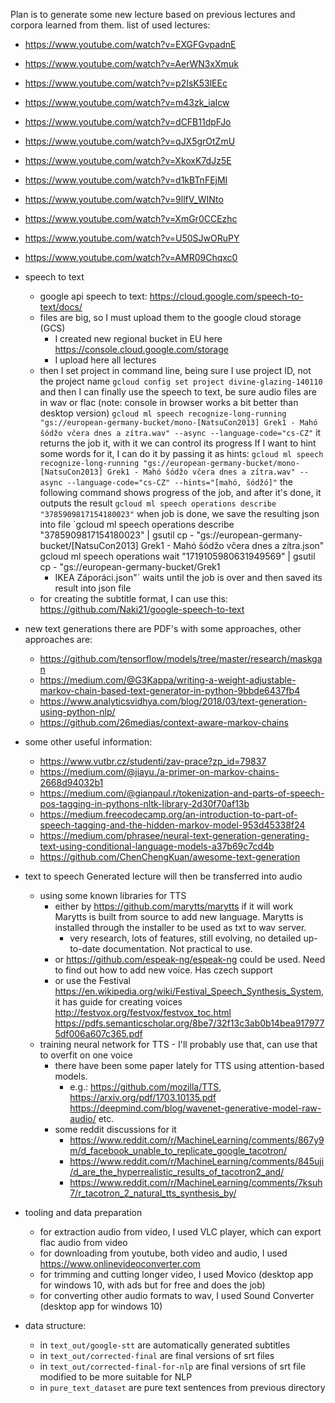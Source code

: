 Plan is to generate some new lecture based on previous lectures and corpora
learned from them. list of used lectures: 
- https://www.youtube.com/watch?v=EXGFGvpadnE
- https://www.youtube.com/watch?v=AerWN3xXmuk
- https://www.youtube.com/watch?v=p2IsK53lEEc
- https://www.youtube.com/watch?v=m43zk_iaIcw
- https://www.youtube.com/watch?v=dCFB11dpFJo
- https://www.youtube.com/watch?v=qJX5grOtZmU
- https://www.youtube.com/watch?v=XkoxK7dJz5E
- https://www.youtube.com/watch?v=d1kBTnFEjMI
- https://www.youtube.com/watch?v=9llfV_WINto
- https://www.youtube.com/watch?v=XmGr0CCEzhc
- https://www.youtube.com/watch?v=U50SJwORuPY
- https://www.youtube.com/watch?v=AMR09Chqxc0

-   speech to text
    -   google api speech to text: https://cloud.google.com/speech-to-text/docs/
    -   files are big, so I must upload them to the google cloud storage (GCS)
        -   I created new regional bucket in EU here
            https://console.cloud.google.com/storage
        -   I upload here all lectures        
    -   then I set project in command line, being sure I use project ID, not the
        project name `gcloud config set project divine-glazing-140110` and then
        I can finally use the speech to text, be sure audio files are in wav or
        flac (note: console in browser works a bit better than desktop version)
        `gcloud ml speech recognize-long-running
        "gs://european-germany-bucket/mono-[NatsuCon2013] Grek1 - Mahó šódžo
        včera dnes a zítra.wav" --async --language-code="cs-CZ"` it returns the
        job it, with it we can control its progress If I want to hint some words
        for it, I can do it by passing it as hints: `gcloud ml speech
        recognize-long-running "gs://european-germany-bucket/mono-[NatsuCon2013]
        Grek1 - Mahó šódžo včera dnes a zítra.wav" --async
        --language-code="cs-CZ" --hints="[mahó, šódžó]"` the following command
        shows progress of the job, and after it's done, it outputs the result
        `gcloud ml speech operations describe "3785909817154180023"` when job is
        done, we save the resulting json into file `gcloud ml speech operations
        describe "3785909817154180023" | gsutil cp -
        "gs://european-germany-bucket/[NatsuCon2013] Grek1 - Mahó šódžo včera
        dnes a zítra.json" gcloud ml speech operations wait
        "1719105980631949569" | gsutil cp - "gs://european-germany-bucket/Grek1
        -  IKEA Záporáci.json"` waits until the job is over and then saved its
        result into json file
    - for creating the subtitle format, I can use this: https://github.com/Naki21/google-speech-to-text
    
-   new text generations there are PDF's with some approaches, other approaches
    are:
    -   https://github.com/tensorflow/models/tree/master/research/maskgan
    -   https://medium.com/@G3Kappa/writing-a-weight-adjustable-markov-chain-based-text-generator-in-python-9bbde6437fb4
    -   https://www.analyticsvidhya.com/blog/2018/03/text-generation-using-python-nlp/
    -   https://github.com/26medias/context-aware-markov-chains

-   some other useful information:
    -   https://www.vutbr.cz/studenti/zav-prace?zp_id=79837
    -   https://medium.com/@jiayu./a-primer-on-markov-chains-2668d94032b1
    -   https://medium.com/@gianpaul.r/tokenization-and-parts-of-speech-pos-tagging-in-pythons-nltk-library-2d30f70af13b
    -   https://medium.freecodecamp.org/an-introduction-to-part-of-speech-tagging-and-the-hidden-markov-model-953d45338f24
    -   https://medium.com/phrasee/neural-text-generation-generating-text-using-conditional-language-models-a37b69c7cd4b  
    -   https://github.com/ChenChengKuan/awesome-text-generation  

-   text to speech Generated lecture will then be transferred into audio
    -   using some known libraries for TTS
        -   either by https://github.com/marytts/marytts if it will work Marytts is
            built from source to add new language. Marytts is installed through the
            installer to be used as txt to wav server.
            -   very research, lots of features, still evolving, no detailed up-to-date 
                documentation. Not practical to use.
        -   or https://github.com/espeak-ng/espeak-ng could be used. Need to find
            out how to add new voice. Has czech support
        -   or use the Festival
            https://en.wikipedia.org/wiki/Festival_Speech_Synthesis_System, it has
            guide for creating voices http://festvox.org/festvox/festvox_toc.html
            https://pdfs.semanticscholar.org/8be7/32f13c3ab0b14bea9179775df006a607c365.pdf
    -   training neural network for TTS - I'll probably use that, can use that to overfit on one voice
        -   there have been some paper lately for TTS using attention-based models.
            -   e.g.: https://github.com/mozilla/TTS, https://arxiv.org/pdf/1703.10135.pdf
            https://deepmind.com/blog/wavenet-generative-model-raw-audio/ etc.
        - some reddit discussions for it 
            - https://www.reddit.com/r/MachineLearning/comments/867y9m/d_facebook_unable_to_replicate_google_tacotron/
            - https://www.reddit.com/r/MachineLearning/comments/845uji/d_are_the_hyperrealistic_results_of_tacotron2_and/
            - https://www.reddit.com/r/MachineLearning/comments/7ksuh7/r_tacotron_2_natural_tts_synthesis_by/
-   tooling and data preparation
    -   for extraction audio from video, I used VLC player, which can export flac audio from video
    -   for downloading from youtube, both video and audio, I used https://www.onlinevideoconverter.com
    -   for trimming and cutting longer video, I used Movico (desktop app for windows 10, with ads but for free and does the job)
    -   for converting other audio formats to wav, I used Sound Converter (desktop app for windows 10)
    
- data structure:
    - in `text_out/google-stt` are automatically generated subtitles 
    - in `text_out/corrected-final` are final versions of srt files 
    - in `text_out/corrected-final-for-nlp` are final versions of srt file modified to be more suitable for NLP
    - in `pure_text_dataset` are pure text sentences from previous directory